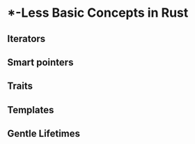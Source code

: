# *-Less Basic Concepts in Rust

## Iterators

## Smart pointers

## Traits

## Templates

## Gentle Lifetimes
